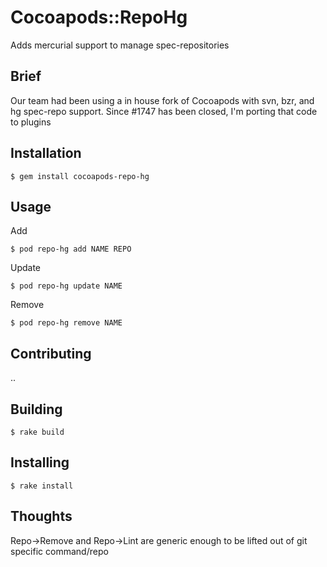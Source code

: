 # Cocoapods::RepoHg

Adds mercurial support to manage spec-repositories

## Brief

Our team had been using a in house fork of Cocoapods with svn, bzr, and hg spec-repo support. Since #1747 has been closed, I'm porting that code to plugins

## Installation

    $ gem install cocoapods-repo-hg

## Usage

Add

    $ pod repo-hg add NAME REPO
  
Update

    $ pod repo-hg update NAME

Remove

    $ pod repo-hg remove NAME

    
## Contributing
    
..

## Building

    $ rake build
    
## Installing

    $ rake install

    
## Thoughts

Repo->Remove and Repo->Lint are generic enough to be lifted out of git specific command/repo
